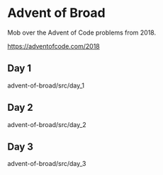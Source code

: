 # Advent of Broad

Mob over the Advent of Code problems from 2018.

https://adventofcode.com/2018

## Day 1

advent-of-broad/src/day_1

## Day 2

advent-of-broad/src/day_2

## Day 3

advent-of-broad/src/day_3
